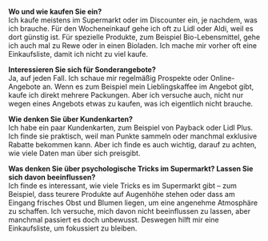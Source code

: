 
**Wo und wie kaufen Sie ein?**  
Ich kaufe meistens im Supermarkt oder im Discounter ein, je nachdem, was ich brauche. Für den Wocheneinkauf gehe ich oft zu Lidl oder Aldi, weil es dort günstig ist. Für spezielle Produkte, zum Beispiel Bio-Lebensmittel, gehe ich auch mal zu Rewe oder in einen Bioladen. Ich mache mir vorher oft eine Einkaufsliste, damit ich nicht zu viel kaufe.

**Interessieren Sie sich für Sonderangebote?**  
Ja, auf jeden Fall. Ich schaue mir regelmäßig Prospekte oder Online-Angebote an. Wenn es zum Beispiel mein Lieblingskaffee im Angebot gibt, kaufe ich direkt mehrere Packungen. Aber ich versuche auch, nicht nur wegen eines Angebots etwas zu kaufen, was ich eigentlich nicht brauche.

**Wie denken Sie über Kundenkarten?**  
Ich habe ein paar Kundenkarten, zum Beispiel von Payback oder Lidl Plus. Ich finde sie praktisch, weil man Punkte sammeln oder manchmal exklusive Rabatte bekommen kann. Aber ich finde es auch wichtig, darauf zu achten, wie viele Daten man über sich preisgibt.

**Was denken Sie über psychologische Tricks im Supermarkt? Lassen Sie sich davon beeinflussen?**  
Ich finde es interessant, wie viele Tricks es im Supermarkt gibt – zum Beispiel, dass teurere Produkte auf Augenhöhe stehen oder dass am Eingang frisches Obst und Blumen liegen, um eine angenehme Atmosphäre zu schaffen. Ich versuche, mich davon nicht beeinflussen zu lassen, aber manchmal passiert es doch unbewusst. Deswegen hilft mir eine Einkaufsliste, um fokussiert zu bleiben.